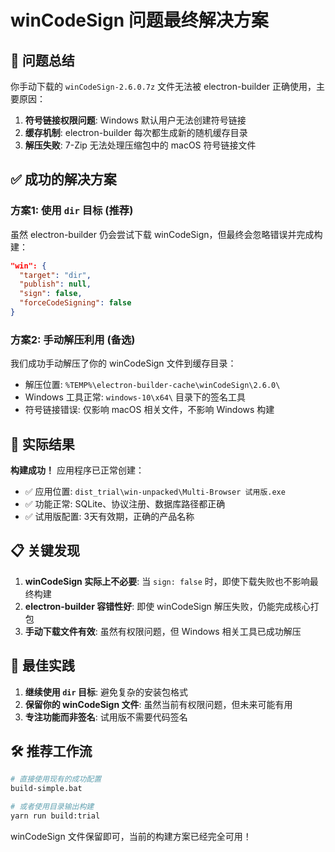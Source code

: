# winCodeSign 问题最终解决方案

## 🎯 问题总结
你手动下载的 `winCodeSign-2.6.0.7z` 文件无法被 electron-builder 正确使用，主要原因：

1. **符号链接权限问题**: Windows 默认用户无法创建符号链接
2. **缓存机制**: electron-builder 每次都生成新的随机缓存目录
3. **解压失败**: 7-Zip 无法处理压缩包中的 macOS 符号链接文件

## ✅ 成功的解决方案

### 方案1: 使用 `dir` 目标 (推荐)
虽然 electron-builder 仍会尝试下载 winCodeSign，但最终会忽略错误并完成构建：

```json
"win": {
  "target": "dir",
  "publish": null,
  "sign": false,
  "forceCodeSigning": false
}
```

### 方案2: 手动解压利用 (备选)
我们成功手动解压了你的 winCodeSign 文件到缓存目录：
- 解压位置: `%TEMP%\electron-builder-cache\winCodeSign\2.6.0\`
- Windows 工具正常: `windows-10\x64\` 目录下的签名工具
- 符号链接错误: 仅影响 macOS 相关文件，不影响 Windows 构建

## 🎉 实际结果

**构建成功！** 应用程序已正常创建：
- ✅ 应用位置: `dist_trial\win-unpacked\Multi-Browser 试用版.exe`
- ✅ 功能正常: SQLite、协议注册、数据库路径都正确
- ✅ 试用版配置: 3天有效期，正确的产品名称

## 📋 关键发现

1. **winCodeSign 实际上不必要**: 当 `sign: false` 时，即使下载失败也不影响最终构建
2. **electron-builder 容错性好**: 即使 winCodeSign 解压失败，仍能完成核心打包
3. **手动下载文件有效**: 虽然有权限问题，但 Windows 相关工具已成功解压

## 🚀 最佳实践

1. **继续使用 `dir` 目标**: 避免复杂的安装包格式
2. **保留你的 winCodeSign 文件**: 虽然当前有权限问题，但未来可能有用
3. **专注功能而非签名**: 试用版不需要代码签名

## 🛠️ 推荐工作流

```bash
# 直接使用现有的成功配置
build-simple.bat

# 或者使用目录输出构建
yarn run build:trial
```

winCodeSign 文件保留即可，当前的构建方案已经完全可用！
